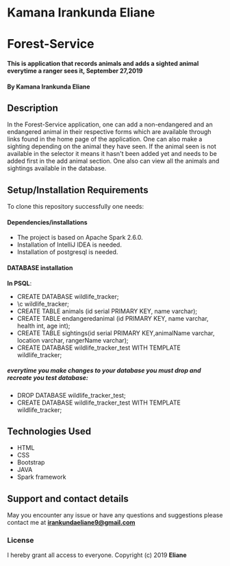 # Kamana Irankunda Eliane
# Forest-Service
#### This is application that records animals and adds a sighted animal everytime a ranger sees it, September 27,2019
#### By **Kamana Irankunda Eliane**
## Description
In the Forest-Service application, one can add a non-endangered and an endangered animal in their respective forms which are available through links found in the home page of the application. One can also make a sighting depending on the animal they have seen. If the animal seen is not available in the selector it means it hasn't been added yet and needs to be added first in the add animal section. One also can view all the animals and sightings available in the database. 
## Setup/Installation Requirements
To clone this repository successfully one needs:
#### Dependencies/installations
* The project is based on Apache Spark 2.6.0.
* Installation of IntelliJ IDEA is needed.
* Installation of postgresql is needed.
#### DATABASE installation
**In PSQL**:
* CREATE DATABASE wildlife_tracker;
*  \c wildlife_tracker;
* CREATE TABLE animals (id serial PRIMARY KEY, name varchar);
* CREATE TABLE endangeredanimal (id PRIMARY KEY, name varchar, health int, age int);
* CREATE TABLE sightings(id serial PRIMARY KEY,animalName varchar, location varchar, rangerName varchar);
* CREATE DATABASE wildlife_tracker_test WITH TEMPLATE wildlife_tracker;
##### everytime you make changes to your database you must drop and recreate you test database:
* DROP DATABASE wildlife_tracker_test;
* CREATE DATABASE wildlife_tracker_test WITH TEMPLATE wildlife_tracker;
## Technologies Used
* HTML
* CSS
* Bootstrap
* JAVA
* Spark framework
## Support and contact details
May you encounter any issue or have any questions and suggestions please contact me at **irankundaeliane9@gmail.com**
### License
I hereby grant all access to everyone. 
Copyright (c) 2019 **Eliane**
